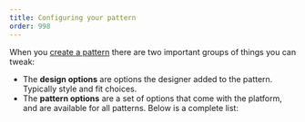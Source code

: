 ```yaml
---
title: Configuring your pattern
order: 998
---
```


When you [create a pattern](/create/) there are two important groups of things you can tweak:

 - The **design options** are options the designer added to the pattern. Typically style and fit choices.
 - The **pattern options** are a set of options that come with the platform, and are available for all patterns. Below is a complete list:

<ReadMore list />
